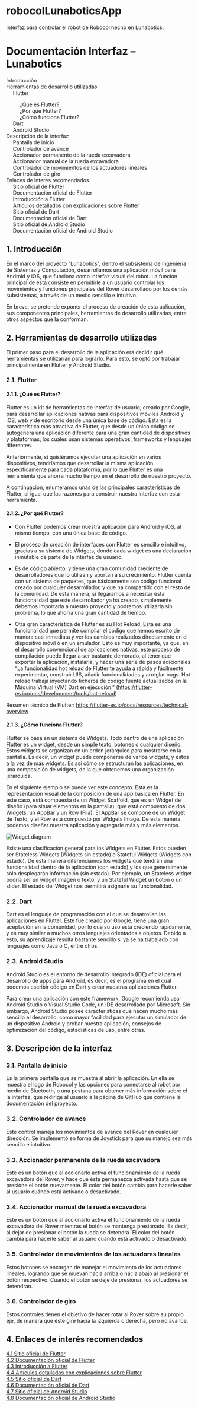 <h1>robocolLunaboticsApp</h1>


Interfaz para controlar el robot de Robocol hecho en Lunabotics.

<h1>Documentación Interfaz – Lunabotics</h1>

<div id="TOC">
    <ul>
        <li>
            <a href="#introduction">Introducción</a>
        </li>
        <li>
            <a href="#desarrollo">Herramientas de desarrollo utilizadas</a>
            <ul>
                <li><a href="#2.1.">Flutter</a></li>
                <ul>
                    <li><a href="#2.1.1.">¿Qué es Flutter?</a></li>
                    <li><a href="#2.1.2.">¿Por qué Flutter?</a></li>
                    <li><a href="#2.1.3.">¿Cómo funciona Flutter?</a></li>
                </ul>
                <li><a href="#2.2.">Dart</a></li>
                <li><a href="#2.3.">Android Studio</a></li>
            </ul>
        </li>
	<li>
            <a href="#descripcion">Descripción de la interfaz</a>
            <ul>
                <li><a href="#3.1.">Pantalla de inicio</a></li>
                <li><a href="#3.2.">Controlador de avance</a></li>
                <li><a href="#3.3.">Accionador permanente de la rueda excavadora</a></li>
		<li><a href="#3.4.">Accionador manual de la rueda excavadora</a></li>
		<li><a href="#3.5.">Controlador de movimientos de los actuadores lineales</a></li>
		<li><a href="#3.6.">Controlador de giro</a></li>
            </ul>
	</li>
	<li>
            <a href="#enlaces">Enlaces de interés recomendados</a>
            <ul>
                <li><a href="#4.1.">Sitio oficial de Flutter</a></li>
                <li><a href="#4.2.">Documentación oficial de Flutter</a></li>
		<li><a href="#4.3.">Introducción a Flutter</a></li>
		<li><a href="#4.4.">Artículos detallados con explicaciones sobre Flutter</a></li>
                <li><a href="#4.5.">Sitio oficial de Dart</a></li>
		<li><a href="#4.6.">Documentación oficial de Dart</a></li>
		<li><a href="#4.7.">Sitio oficial de Android Studio</a></li>
		<li><a href="#4.8.">Documentación oficial de Android Studio</a></li>
            </ul>
	</li>
    </ul>
</div>

<h2 id="introduction">1. Introducción</h2>

En el marco del proyecto “Lunabotics”, dentro el subsistema de Ingeniería de Sistemas y Computación, desarrollamos una aplicación móvil para Android y iOS, que funciona como interfaz visual del robot. La función principal de ésta consiste en permitirle a un usuario controlar los movimientos y funciones principales del Rover desarrollado por los demás subsistemas, a través de un medio sencillo e intuitivo. 
	
En breve, se pretende exponer el proceso de creación de esta aplicación, sus componentes principales, herramientas de 		 desarrollo utilizadas, entre otros aspectos que la conforman.  

<h2 id="desarrollo">2. Herramientas de desarrollo utilizadas</h2>

El primer paso para el desarrollo de la aplicación era decidir qué herramientas se utilizarían para lograrlo. Para esto, se optó por trabajar principalmente en Flutter y Android Studio. 

<h3 id="2.1.">2.1. Flutter</h3>

<h4 id="2.1.1.">2.1.1. ¿Qué es Flutter?</h4>

Flutter es un kit de herramientas de interfaz de usuario, creado por Google, para desarrollar aplicaciones nativas para dispositivos móviles Android y iOS, web y de escritorio desde una única base de código. Esta es la característica más atractiva de Flutter, que desde un único código se autogenera una aplicación diferente para una gran cantidad de dispositivos y plataformas, los cuales usan sistemas operativos, frameworks y lenguajes diferentes.  

Anteriormente, si quisiéramos ejecutar una aplicación en varios dispositivos, tendríamos que desarrollar la misma aplicación específicamente para cada plataforma, por lo que Flutter es una herramienta que ahorra mucho tiempo en el desarrollo de nuestro proyecto. 

A continuación, enumeramos unas de las principales características de Flutter, al igual que las razones para construir nuestra interfaz con esta herramienta. 

<h4 id="2.1.2.">2.1.2. ¿Por qué Flutter?</h4>

* Con Flutter podemos crear nuestra aplicación para Android y iOS, al mismo tiempo, con una única base de código. 

* El proceso de creación de interfaces con Flutter es sencillo e intuitivo, gracias a su sistema de Widgets, donde cada widget es una declaración inmutable de parte de la interfaz de usuario.  

* Es de código abierto, y tiene una gran comunidad creciente de desarrolladores que lo utilizan y aportan a su crecimiento. Flutter cuenta con un sistema de paquetes, que básicamente son código funcional creado por cualquier desarrollador, y que ha compartido con el resto de la comunidad. De esta manera, si llegáramos a necesitar esta funcionalidad que este desarrollador ya ha creado, simplemente debemos importarla a nuestro proyecto y podremos utilizarla sin problema, lo que ahorra una gran cantidad de tiempo. 

* Otra gran característica de Flutter es su Hot Reload. Esta es una funcionalidad que permite compilar el código que hemos escrito de manera casi inmediata y ver los cambios realizados directamente en el dispositivo móvil o en un emulador. Esto es muy importante, ya que, en el desarrollo convencional de aplicaciones nativas, este proceso de compilación puede llegar a ser bastante demorado, al tener que exportar la aplicación, instalarla, y hacer una serie de pasos adicionales. “La funcionalidad hot reload de Flutter te ayuda a rápida y fácilmente experimentar, construir UIS, añadir funcionalidades y arreglar bugs. Hot reload trabaja inyectando ficheros de código fuente actualizados en la Máquina Virtual (VM) Dart en ejecución.” (https://flutter-es.io/docs/development/tools/hot-reload) 

Resumen técnico de Flutter: https://flutter-es.io/docs/resources/technical-overview 

<h4 id="2.1.3.">2.1.3. ¿Cómo funciona Flutter?</h4>

Flutter se basa en un sistema de Widgets. Todo dentro de una aplicación Flutter es un widget, desde un simple texto, botones o cualquier diseño. Estos widgets se organizan en un orden jerárquico para mostrarse en la pantalla. Es decir, un widget puede componerse de varios widgets, y éstos a la vez de más widgets. Es así cómo se estructuran las aplicaciones, en una composición de widgets, de la que obtenemos una organización jerárquica. 

En el siguiente ejemplo se puede ver este concepto. Esta es la representación visual de la composición de una app básica en Flutter. En este caso, está compuesta de un Widget Scaffold, que es un Widget de diseño (para situar elementos en la pantalla), que está compuesto de dos Widgets, un AppBar y un Row (Fila). El AppBar se compone de un Widget de Texto, y el Row está compuesto por Widgets Image. De esta manera podemos diseñar nuestra aplicación y agregarle más y más elementos. 

![Widget diagram](readme_images/widget_diagram.png)

Existe una clasificación general para los Widgets en Flutter. Estos pueden ser Stateless Widgets (Widgets sin estado) o Stateful Widgets (Widgets con estado). De esta manera diferenciamos los widgets que tendrán una funcionalidad dentro de la aplicación (con estado) y los que generalmente sólo desplegarán información (sin estado). Por ejemplo, un Stateless widget podría ser un widget imagen o texto, y un Stateful Widget un botón o un slider. El estado del Widget nos permitirá asignarle su funcionalidad. 

<h3 id="2.2.">2.2. Dart</h3>

Dart es el lenguaje de programación con el que se desarrollan las aplicaciones en Flutter. Éste fue creado por Google, tiene una gran aceptación en la comunidad, por lo que su uso está creciendo rápidamente, y es muy similar a muchos otros lenguajes orientados a objetos. Debido a esto, su aprendizaje resulta bastante sencillo si ya se ha trabajado con lenguajes como Java o C, entre otros. 

<h3 id="2.3.">2.3. Android Studio</h3>

Android Studio es el entorno de desarrollo integrado (IDE) oficial para el desarrollo de apps para Android, es decir, es el programa en el cual podemos escribir código en Dart y crear nuestras aplicaciones Flutter.  

Para crear una aplicación con este framework, Google recomienda usar Android Studio o Visual Studio Code, un IDE desarrollado por Microsoft. Sin embargo, Android Studio posee características que hacen mucho más sencillo el desarrollo, como mayor facilidad para ejecutar un simulador de un dispositivo Android y probar nuestra aplicación, consejos de optimización del código, estadísticas de uso, entre otras. 

<h2 id="descripcion">3. Descripción de la interfaz</h2>

<h3 id="3.1.">3.1. Pantalla de inicio</h3>
<p>
	Es la primera pantalla que se muestra al abrir la aplicación. En ella se muestra el logo de Robocol y las opciones para conectarse al robot por medio de Bluetooth, o una pestana para obtener más información sobre el la interfaz, que redirige al usuario a la página de GitHub que contiene la documentación del proyecto.
</p>
<h3 id="3.2.">3.2. Controlador de avance</h3>
<p>
	Este control maneja los movimientos de avance del Rover en cualquier dirección. Se implementó en forma de Joystick para que su manejo sea más sencillo e intuitivo.
</p>
<h3 id="3.3.">3.3. Accionador permanente de la rueda excavadora</h3>
<p>
	Este es un botón que al accionarlo activa el funcionamiento de la rueda excavadora del Rover, y hace que ésta permanezca activada hasta que se presione el botón nuevamente. El color del botón cambia para hacerle saber al usuario cuándo está activado o desactivado.
</p>
<h3 id="3.4.">3.4. Accionador manual de la rueda excavadora</h3>
<p>
	Este es un botón que al accionarlo activa el funcionamiento de la rueda excavadora del Rover mientras el botón se mantenga presionado. Es decir, al dejar de presionar el botón la rueda se detendrá. El color del botón cambia para hacerle saber al usuario cuándo está activado o desactivado.
</p>
<h3 id="3.5.">3.5. Controlador de movimientos de los actuadores lineales</h3>
<p>
	Estos botones se encargan de manejar el movimiento de los actuadores lineales, logrando que se muevan hacia arriba o hacia abajo al presionar el botón respectivo. Cuando el botón se deje de presionar, los actuadores se detendrán.
</p>
<h3 id="3.6.">3.6. Controlador de giro</h3>
<p>
	Estos controles tienen el objetivo de hacer rotar al Rover sobre su propio eje, de manera que éste gire hacia la izquierda o derecha, pero no avance.
</p>

<h2 id="enlaces">4. Enlaces de interés recomendados</h2>

<a href="https://flutter.dev/?gclid=CjwKCAjwkPX0BRBKEiwA7THxiP6-pViqoK8EP5-xIhdTuWfwQN8uOIz6oYA4mgdGGbWbp1nfuEpdVxoCcPEQAvD_BwE&gclsrc=aw.ds" target="_blank" id="4.1.">
	4.1 Sitio oficial de Flutter
</a><br>
<a href="https://flutter.dev/docs" target="_blank" id="4.2.">
	4.2 Documentación oficial de Flutter
</a><br>
<a href="https://www.appbrewery.co/p/intro-to-flutter" target="_blank" id="4.3.">
	4.3 Introducción a Flutter
</a><br>
<a href="https://medium.com/flutter-community" target="_blank" id="4.4.">
	4.4 Artículos detallados con explicaciones sobre Flutter
</a><br>
<a href="https://dart.dev/" target="_blank" id="4.5.">
	4.5 Sitio oficial de Dart
</a><br>
<a href="https://dart.dev/guides" target="_blank" id="4.6.">
	4.6 Documentación oficial de Dart
</a><br>
<a href="https://developer.android.com/studio" target="_blank" id="4.7.">
	4.7 Sitio oficial de Android Studio
</a><br>
<a href="https://developer.android.com/docs" target="_blank" id="4.8.">
	4.8 Documentación oficial de Android Studio
</a>

